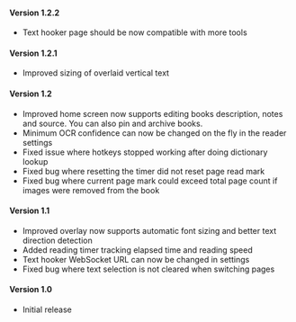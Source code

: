 #### Version 1.2.2

- Text hooker page should be now compatible with more tools

#### Version 1.2.1

- Improved sizing of overlaid vertical text

#### Version 1.2

- Improved home screen now supports editing books description, notes and source. You can also pin and archive books.
- Minimum OCR confidence can now be changed on the fly in the reader settings
- Fixed issue where hotkeys stopped working after doing dictionary lookup
- Fixed bug where resetting the timer did not reset page read mark
- Fixed bug where current page mark could exceed total page count if images were removed from the book

#### Version 1.1

- Improved overlay now supports automatic font sizing and better text direction detection
- Added reading timer tracking elapsed time and reading speed
- Text hooker WebSocket URL can now be changed in settings
- Fixed bug where text selection is not cleared when switching pages

#### Version 1.0

- Initial release
